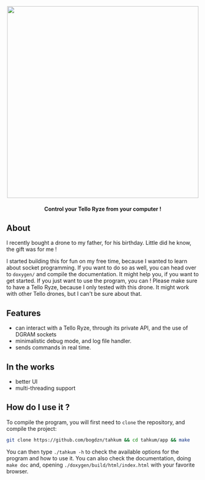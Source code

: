 <p align="center">
  <img src="https://imgur.com/a/hECwiXV" width=500 />
</p>


<h4 align="center">Control your Tello Ryze from your computer !</h4>

## About

I recently bought a drone to my father, for his birthday. Little did he know, the gift was for me !

I started building this for fun on my free time, because I wanted to learn about socket programming. If you want to do so as well, you can head over to `doxygen/` and compile the documentation. It might help you, if you want to get started.
If you just want to use the program, you can ! Please make sure to have a Tello Ryze, because I only tested with this drone. It might work with other Tello drones, but I can't be sure about that.


## Features

- can interact with a Tello Ryze, through its private API, and the use of DGRAM sockets
- minimalistic debug mode, and log file handler.
- sends commands in real time.

## In the works

- better UI
- multi-threading support

## How do I use it ?

To compile the program, you will first need to `clone` the repository, and compile the project:
```bash
git clone https://github.com/bogdzn/tahkum && cd tahkum/app && make
```

You can then type `./tahkum -h` to check the available options for the program and how to use it.
You can also check the documentation, doing `make doc` and, opening `./doxygen/build/html/index.html` with your favorite browser.
